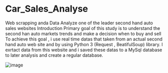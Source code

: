 # Car_Sales_Analyse
Web scrapping anda Data Analyze one of the leader second hand auto sales websites
Introduction
Primary goal of this study is to understand the second han auto markets trends and make a decision when to buy and sell
To achieve this goal , i use real time datas that taken from an actual second hand auto web site and by using Python 3 (Request , BeatifulSoup) library.
I exrtact data from this website and i saved these datas to a MySql database to later analysis and create a regular database.

![image](https://github.com/EsatCetin/Car_Sales_Analyse/assets/119798655/f4d8f0e1-ce3d-4415-99a8-cfe70b9328e7)


